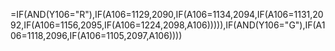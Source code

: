 =IF(AND(Y106="R"),IF(A106=1129,2090,IF(A106=1134,2094,IF(A106=1131,2092,IF(A106=1156,2095,IF(A106=1224,2098,A106))))),IF(AND(Y106="G"),IF(A106=1118,2096,IF(A106=1105,2097,A106))))
